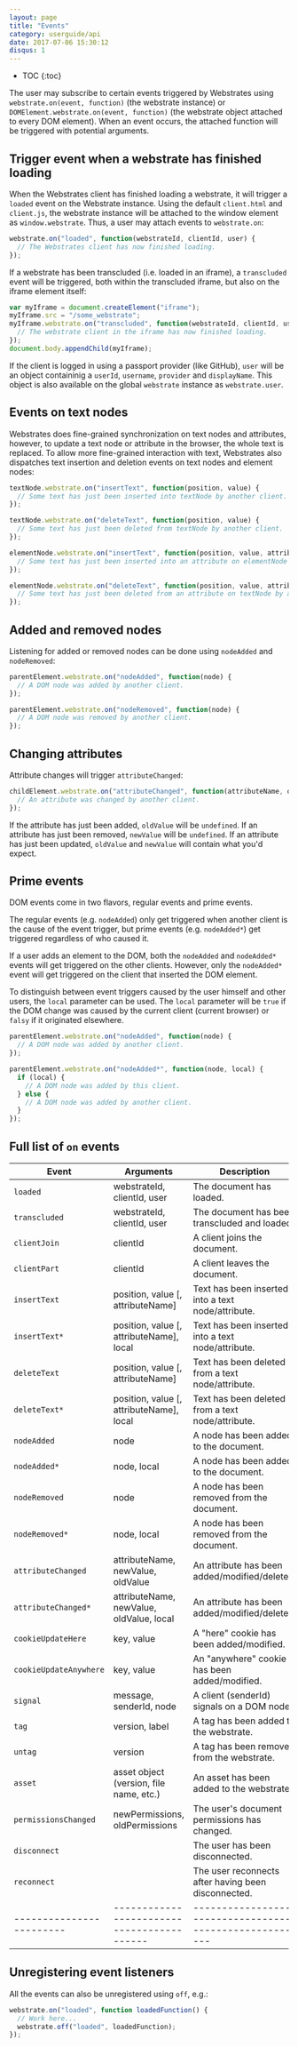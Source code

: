 ```yaml
---
layout: page
title: "Events"
category: userguide/api
date: 2017-07-06 15:30:12
disqus: 1
---
```


* TOC
{:toc}

The user may subscribe to certain events triggered by Webstrates using `webstrate.on(event, function)` (the webstrate instance) or `DOMElement.webstrate.on(event, function)` (the webstrate object attached to every DOM element). When an event occurs, the attached function will be triggered with potential arguments.

## Trigger event when a webstrate has finished loading

When the Webstrates client has finished loading a webstrate, it will trigger a `loaded` event on the Webstrate instance. Using the default `client.html` and `client.js`,  the webstrate instance will be attached to the window element as `window.webstrate`. Thus, a user may attach events to `webstrate.on`:

```javascript
webstrate.on("loaded", function(webstrateId, clientId, user) {
  // The Webstrates client has now finished loading.
});
```

If a webstrate has been transcluded (i.e. loaded in an iframe), a `transcluded` event will be triggered, both within the transcluded iframe, but also on the iframe element itself:

```javascript
var myIframe = document.createElement("iframe");
myIframe.src = "/some_webstrate";
myIframe.webstrate.on("transcluded", function(webstrateId, clientId, user) {
  // The webstrate client in the iframe has now finished loading.
});
document.body.appendChild(myIframe);
```

If the client is logged in using a passport provider (like GitHub), `user` will be an object containinig a `userId`, `username`, `provider` and `displayName`. This object is also available on the global `webstrate` instance as `webstrate.user`.

## Events on text nodes

Webstrates does fine-grained synchronization on text nodes and attributes, however, to update a text node or attribute in the browser, the whole text is replaced. To allow more fine-grained interaction with text, Webstrates also dispatches text insertion and deletion events on text nodes and element nodes:

```javascript
textNode.webstrate.on("insertText", function(position, value) {
  // Some text has just been inserted into textNode by another client.
});

textNode.webstrate.on("deleteText", function(position, value) {
  // Some text has just been deleted from textNode by another client.
});

elementNode.webstrate.on("insertText", function(position, value, attributeName) {
  // Some text has just been inserted into an attribute on elementNode by another client.
});

elementNode.webstrate.on("deleteText", function(position, value, attributeName) {
  // Some text has just been deleted from an attribute on textNode by another client.
});
```

## Added and removed nodes

Listening for added or removed nodes can be done using `nodeAdded` and `nodeRemoved`:

```javascript
parentElement.webstrate.on("nodeAdded", function(node) {
  // A DOM node was added by another client.
});

parentElement.webstrate.on("nodeRemoved", function(node) {
  // A DOM node was removed by another client.
});
```

## Changing attributes

Attribute changes will trigger `attributeChanged`:

```javascript
childElement.webstrate.on("attributeChanged", function(attributeName, oldValue, newValue) {
  // An attribute was changed by another client.
});
```

If the attribute has just been added, `oldValue` will be `undefined`. If an attribute has just been removed, `newValue` will be `undefined`. If an attribute has just been updated, `oldValue` and `newValue` will contain what you'd expect.

## Prime events

DOM events come in two flavors, regular events and prime events.

The regular events (e.g. `nodeAdded`) only get triggered when another client is the cause of the event trigger, but prime events (e.g. `nodeAdded*`) get triggered regardless of who caused it.

If a user adds an element to the DOM, both the `nodeAdded` and `nodeAdded*` events will get triggered on the other clients.
However, only the `nodeAdded*` event will get triggered on the client that inserted the DOM element.

To distinguish between event triggers caused by the user himself and other users, the `local` parameter can be used.
The `local` parameter will be `true` if the DOM change was caused by the current client (current browser) or `falsy` if it originated elsewhere.

```javascript
parentElement.webstrate.on("nodeAdded", function(node) {
  // A DOM node was added by another client.
});

parentElement.webstrate.on("nodeAdded*", function(node, local) {
  if (local) {
    // A DOM node was added by this client.
  } else {
    // A DOM node was added by another client.
  }
});
```

## Full list of `on` events

| Event                  | Arguments                                | Description                                          |
|------------------------|------------------------------------------|------------------------------------------------------|
| `loaded`               | webstrateId, clientId, user              | The document has loaded.                             |
| `transcluded`          | webstrateId, clientId, user              | The document has been transcluded and loaded.        |
| `clientJoin`           | clientId                                 | A client joins the document.                         |
| `clientPart`           | clientId                                 | A client leaves the document.                        |
| `insertText`           | position, value [, attributeName]        | Text has been inserted into a text node/attribute.   |
| `insertText*`          | position, value [, attributeName], local | Text has been inserted into a text node/attribute.   |
| `deleteText`           | position, value [, attributeName]        | Text has been deleted from a text node/attribute.    |
| `deleteText*`          | position, value [, attributeName], local | Text has been deleted from a text node/attribute.    |
| `nodeAdded`            | node                                     | A node has been added to the document.               |
| `nodeAdded*`           | node, local                              | A node has been added to the document.               |
| `nodeRemoved`          | node                                     | A node has been removed from the document.           |
| `nodeRemoved*`         | node, local                              | A node has been removed from the document.           |
| `attributeChanged`     | attributeName, newValue, oldValue        | An attribute has been added/modified/deleted.        |
| `attributeChanged*`    | attributeName, newValue, oldValue, local | An attribute has been added/modified/deleted.        |
| `cookieUpdateHere`     | key, value                               | A "here" cookie has been added/modified.             |
| `cookieUpdateAnywhere` | key, value                               | An "anywhere" cookie has been added/modified.        |
| `signal`               | message, senderId, node                  | A client (senderId) signals on a DOM node.           |
| `tag`                  | version, label                           | A tag has been added to the webstrate.               |
| `untag`                | version                                  | A tag has been removed from the webstrate.           |
| `asset`                | asset object (version, file name, etc.)  | An asset has been added to the webstrate.            |
| `permissionsChanged`   | newPermissions, oldPermissions           | The user's document permissions has changed.         |
| `disconnect`           |                                          | The user has been disconnected.                      |
| `reconnect `           |                                          | The user reconnects after having been disconnected.  |
|------------------------|------------------------------------------|------------------------------------------------------|

## Unregistering event listeners

All the events can also be unregistered using `off`, e.g.:

```javascript
webstrate.on("loaded", function loadedFunction() {
  // Work here...
  webstrate.off("loaded", loadedFunction);
});
```
